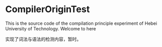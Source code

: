 # CompilerOriginTest
This is the source code of the compilation principle experiment of Hebei University of Technology.
Welcome to here

实现了词法与语法的检测内容，暂时。
